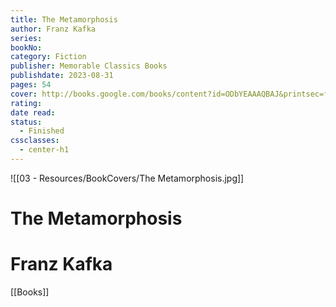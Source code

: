 ```yaml
---
title: The Metamorphosis
author: Franz Kafka
series: 
bookNo: 
category: Fiction
publisher: Memorable Classics Books
publishdate: 2023-08-31
pages: 54
cover: http://books.google.com/books/content?id=ODbYEAAAQBAJ&printsec=frontcover&img=1&zoom=1&edge=curl&source=gbs_api
rating: 
date read: 
status:
  - Finished
cssclasses:
  - center-h1
---
```

![[03 - Resources/BookCovers/The Metamorphosis.jpg]]
# The Metamorphosis
# Franz Kafka







[[Books]]